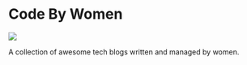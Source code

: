 Code By Women
====
![](https://travis-ci.org/madelyneriksen/codebywomen.svg?branch=master)

A collection of awesome tech blogs written and managed by women.
